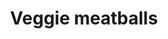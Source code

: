 ---
title: Veggie meatballs
categories: mains
featured_image: /images/recipes/veggiemeatballs.png
recipe:
  servings: makes 16
  ingredients_markdown: |-
    * 2 400g cans kidney beans, drained and rinsed
    * 1 tbsp vegetable oil
    * 2 large garlic cloves, crushed
    * 1 small red onion, chopped
    * 1 tsp oregano
    * 1 tsp basil
    * 1 tbsp tomato paste
    * 1 tsp soy sauce
    * 50g rolled oats
    * 1 tbsp plain flour
    * 2 tbsp olive oil 
    * 1 garlic clove
    * 500g passata
    * Sea salt and black pepper, to taste
    * A few fresh basil leaves

  directions_markdown: |-
    1. Preheat the oven to 180°C. Place the kidney beans in a medium bowl and mash well with a fork. 
    
    2. In a medium pan, heat some vegetable oil and sauté the onions for 3 minutes. Add the garlic and cook for another minute. 
    
    3. Add the sautéd onion and garlic to the mashed beans, together with the herbs, tomato paste, soy sauce, oats and flour. Combine well and roll into 16 balls. Bake for 15-20 minutes.

    3. Meanwhile, make the tomato sauce. Heat the olive oil in a large frying pan. Chop the garlic in half and cook for a few minutes. Add the passata continue to cook on a medium heat, stirring frequently. Add the basil and season with salt and black pepper.

    4. Serve the meatballs with tomato sauce and pasta if desired.
---